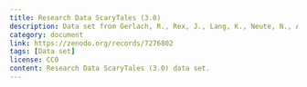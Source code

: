 ```yaml
---
title: Research Data ScaryTales (3.0)
description: Data set from Gerlach, R., Rex, J., Lang, K., Neute, N., Annett Schröter, Schwartze, V., Assmann, C., & Lehmann, A. (2022).
category: document
link: https://zenodo.org/records/7276802
tags: [Data set]
license: CC0
content: Research Data ScaryTales (3.0) data set.
---
```


